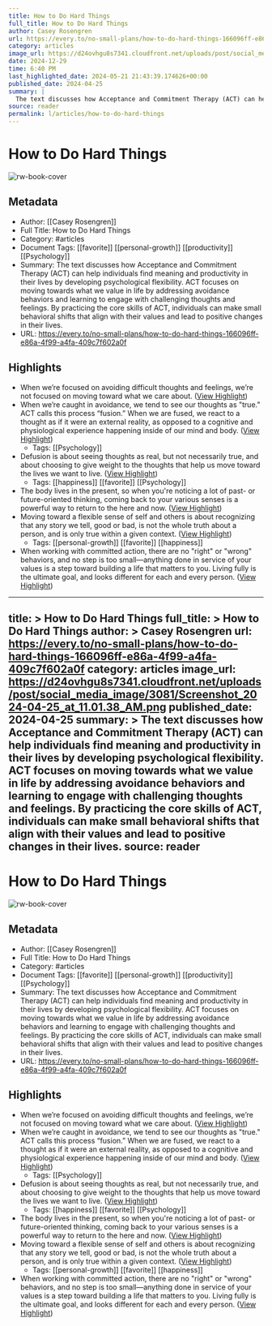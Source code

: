 ```yaml
---
title: How to Do Hard Things
full_title: How to Do Hard Things
author: Casey Rosengren
url: https://every.to/no-small-plans/how-to-do-hard-things-166096ff-e86a-4f99-a4fa-409c7f602a0f
category: articles
image_url: https://d24ovhgu8s7341.cloudfront.net/uploads/post/social_media_image/3081/Screenshot_2024-04-25_at_11.01.38_AM.png
date: 2024-12-29
time: 6:40 PM
last_highlighted_date: 2024-05-21 21:43:39.174626+00:00
published_date: 2024-04-25
summary: |
  The text discusses how Acceptance and Commitment Therapy (ACT) can help individuals find meaning and productivity in their lives by developing psychological flexibility. ACT focuses on moving towards what we value in life by addressing avoidance behaviors and learning to engage with challenging thoughts and feelings. By practicing the core skills of ACT, individuals can make small behavioral shifts that align with their values and lead to positive changes in their lives.
source: reader
permalink: l/articles/how-to-do-hard-things
---
```

# How to Do Hard Things

![rw-book-cover](https://d24ovhgu8s7341.cloudfront.net/uploads/post/social_media_image/3081/Screenshot_2024-04-25_at_11.01.38_AM.png)

## Metadata
- Author: [[Casey Rosengren]]
- Full Title: How to Do Hard Things
- Category: #articles
- Document Tags: [[favorite]] [[personal-growth]] [[productivity]] [[Psychology]] 
- Summary: The text discusses how Acceptance and Commitment Therapy (ACT) can help individuals find meaning and productivity in their lives by developing psychological flexibility. ACT focuses on moving towards what we value in life by addressing avoidance behaviors and learning to engage with challenging thoughts and feelings. By practicing the core skills of ACT, individuals can make small behavioral shifts that align with their values and lead to positive changes in their lives.
- URL: https://every.to/no-small-plans/how-to-do-hard-things-166096ff-e86a-4f99-a4fa-409c7f602a0f

## Highlights
- When we’re focused on avoiding difficult thoughts and feelings, we’re not focused on moving toward what we care about. ([View Highlight](https://read.readwise.io/read/01hyeh5je0f3y36ff9c3fc8y4d))
- When we’re caught in avoidance, we tend to see our thoughts as "true." ACT calls this process “fusion.” When we are fused, we react to a thought as if it were an external reality, as opposed to a cognitive and physiological experience happening inside of our mind and body. ([View Highlight](https://read.readwise.io/read/01hyeh9p0ka4mhngnb49d8rz61))
    - Tags: [[Psychology]] 
- Defusion is about seeing thoughts as real, but not necessarily true, and about choosing to give weight to the thoughts that help us move toward the lives we want to live. ([View Highlight](https://read.readwise.io/read/01hyehbb8ke1k6eptwjhv7c581))
    - Tags: [[happiness]] [[favorite]] [[Psychology]] 
- The body lives in the present, so when you're noticing a lot of past- or future-oriented thinking, coming back to your various senses is a powerful way to return to the here and now. ([View Highlight](https://read.readwise.io/read/01hyehdgspyr9dfnv1ewh9vejq))
- Moving toward a flexible sense of self and others is about recognizing that any story we tell, good or bad, is not the whole truth about a person, and is only true within a given context. ([View Highlight](https://read.readwise.io/read/01hyehh1pgnxw2ap6vf5xb0kyf))
    - Tags: [[personal-growth]] [[favorite]] [[happiness]] 
- When working with committed action, there are no "right" or "wrong" behaviors, and no step is too small—anything done in service of your values is a step toward building a life that matters to you. Living fully is the ultimate goal, and looks different for each and every person. ([View Highlight](https://read.readwise.io/read/01hyehr9kgtrdkjwkyqr2c29ek))


---
title: >
  How to Do Hard Things
full_title: >
  How to Do Hard Things
author: >
  Casey Rosengren
url: https://every.to/no-small-plans/how-to-do-hard-things-166096ff-e86a-4f99-a4fa-409c7f602a0f
category: articles
image_url: https://d24ovhgu8s7341.cloudfront.net/uploads/post/social_media_image/3081/Screenshot_2024-04-25_at_11.01.38_AM.png
published_date: 2024-04-25
summary: >
  The text discusses how Acceptance and Commitment Therapy (ACT) can help individuals find meaning and productivity in their lives by developing psychological flexibility. ACT focuses on moving towards what we value in life by addressing avoidance behaviors and learning to engage with challenging thoughts and feelings. By practicing the core skills of ACT, individuals can make small behavioral shifts that align with their values and lead to positive changes in their lives.
source: reader
---
# How to Do Hard Things

![rw-book-cover](https://d24ovhgu8s7341.cloudfront.net/uploads/post/social_media_image/3081/Screenshot_2024-04-25_at_11.01.38_AM.png)

## Metadata
- Author: [[Casey Rosengren]]
- Full Title: How to Do Hard Things
- Category: #articles
- Document Tags: [[favorite]] [[personal-growth]] [[productivity]] [[Psychology]] 
- Summary: The text discusses how Acceptance and Commitment Therapy (ACT) can help individuals find meaning and productivity in their lives by developing psychological flexibility. ACT focuses on moving towards what we value in life by addressing avoidance behaviors and learning to engage with challenging thoughts and feelings. By practicing the core skills of ACT, individuals can make small behavioral shifts that align with their values and lead to positive changes in their lives.
- URL: https://every.to/no-small-plans/how-to-do-hard-things-166096ff-e86a-4f99-a4fa-409c7f602a0f

## Highlights
- When we’re focused on avoiding difficult thoughts and feelings, we’re not focused on moving toward what we care about. ([View Highlight](https://read.readwise.io/read/01hyeh5je0f3y36ff9c3fc8y4d))
- When we’re caught in avoidance, we tend to see our thoughts as "true." ACT calls this process “fusion.” When we are fused, we react to a thought as if it were an external reality, as opposed to a cognitive and physiological experience happening inside of our mind and body. ([View Highlight](https://read.readwise.io/read/01hyeh9p0ka4mhngnb49d8rz61))
    - Tags: [[Psychology]] 
- Defusion is about seeing thoughts as real, but not necessarily true, and about choosing to give weight to the thoughts that help us move toward the lives we want to live. ([View Highlight](https://read.readwise.io/read/01hyehbb8ke1k6eptwjhv7c581))
    - Tags: [[happiness]] [[favorite]] [[Psychology]] 
- The body lives in the present, so when you're noticing a lot of past- or future-oriented thinking, coming back to your various senses is a powerful way to return to the here and now. ([View Highlight](https://read.readwise.io/read/01hyehdgspyr9dfnv1ewh9vejq))
- Moving toward a flexible sense of self and others is about recognizing that any story we tell, good or bad, is not the whole truth about a person, and is only true within a given context. ([View Highlight](https://read.readwise.io/read/01hyehh1pgnxw2ap6vf5xb0kyf))
    - Tags: [[personal-growth]] [[favorite]] [[happiness]] 
- When working with committed action, there are no "right" or "wrong" behaviors, and no step is too small—anything done in service of your values is a step toward building a life that matters to you. Living fully is the ultimate goal, and looks different for each and every person. ([View Highlight](https://read.readwise.io/read/01hyehr9kgtrdkjwkyqr2c29ek))


